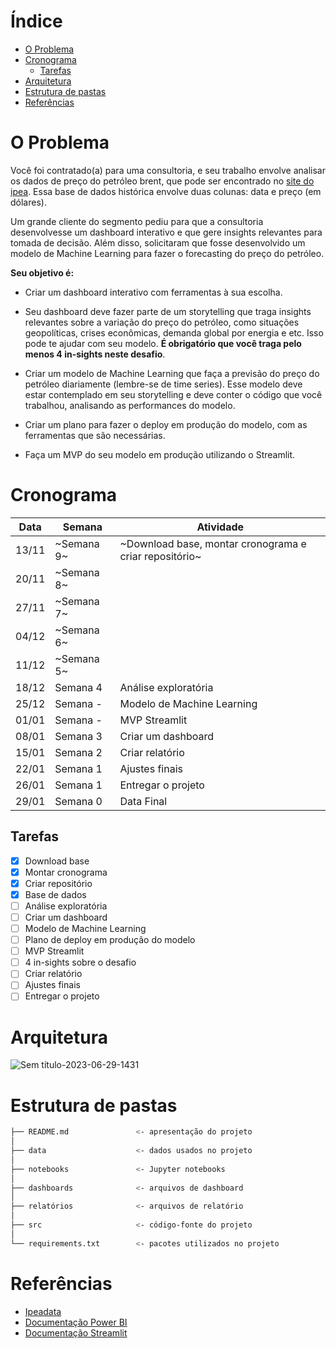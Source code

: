 # Índice
- [O Problema](#o-problema)
- [Cronograma](#cronograma)
  - [Tarefas](#tarefas)
- [Arquitetura](#arquitetura)
- [Estrutura de pastas](#estrutura-de-pastas)
- [Referências](#referências)


# O Problema

Você foi contratado(a) para uma consultoria, e seu trabalho envolve analisar os dados de preço do petróleo brent, que pode ser encontrado no [site do ipea](http://www.ipeadata.gov.br/ExibeSerie.aspx?module=m&serid=1650971490&oper=view). Essa base de dados histórica envolve duas colunas: data e preço (em dólares).

Um grande cliente do segmento pediu para que a consultoria desenvolvesse um dashboard interativo e que gere insights relevantes para tomada de decisão. Além disso, solicitaram que fosse desenvolvido um modelo de Machine Learning para fazer o forecasting do preço do petróleo.

**Seu objetivo é:**

* Criar um dashboard interativo com ferramentas à sua escolha.

* Seu dashboard deve fazer parte de um storytelling que traga insights relevantes sobre a variação do preço do petróleo, como situações geopolíticas, crises econômicas, demanda global por energia e etc. Isso pode te ajudar com seu modelo. **É obrigatório que você traga pelo menos 4 in-sights neste desafio**.

* Criar um modelo de Machine Learning que faça a previsão do preço do petróleo diariamente (lembre-se de time series). Esse modelo deve estar contemplado em seu storytelling e deve conter o código que você trabalhou, analisando as performances do modelo.

* Criar um plano para fazer o deploy em produção do modelo, com as ferramentas que são necessárias.

* Faça um MVP do seu modelo em produção utilizando o Streamlit.


# Cronograma


| Data | Semana | Atividade |
| --- | --- | --- |
| 13/11 | ~Semana 9~ | ~Download base, montar cronograma e criar repositório~ |
| 20/11 | ~Semana 8~ |  |
| 27/11 | ~Semana 7~ |  |
| 04/12 | ~Semana 6~ |  |
| 11/12 | ~Semana 5~ |  |
| 18/12 | Semana 4 | Análise exploratória |
| 25/12 | Semana - |  Modelo de Machine Learning |
| 01/01 | Semana - | MVP Streamlit |
| 08/01 | Semana 3 | Criar um dashboard |
| 15/01 | Semana 2 | Criar relatório |
| 22/01 | Semana 1 | Ajustes finais |
| 26/01 | Semana 1 | Entregar o projeto |
| 29/01 | Semana 0 | Data Final |


## Tarefas

- [x] Download base 
- [x] Montar cronograma 
- [x] Criar repositório
- [x] Base de dados
- [ ] Análise exploratória
- [ ] Criar um dashboard
- [ ] Modelo de Machine Learning
- [ ] Plano de deploy em produção do modelo
- [ ] MVP Streamlit
- [ ] 4 in-sights sobre o desafio
- [ ] Criar relatório
- [ ] Ajustes finais
- [ ] Entregar o projeto

# Arquitetura

![Sem título-2023-06-29-1431](https://github.com/IgorNascAlves/Tech_Challenge_Fase04/assets/26041581/92df162a-02d1-4cdd-a391-47bbe56b1746)

# Estrutura de pastas

```bash
├── README.md               <- apresentação do projeto
│
├── data                    <- dados usados no projeto
│
├── notebooks               <- Jupyter notebooks
│
├── dashboards              <- arquivos de dashboard
│
├── relatórios              <- arquivos de relatório
│
├── src                     <- código-fonte do projeto
│
└── requirements.txt        <- pacotes utilizados no projeto
```

# Referências

* [Ipeadata](http://www.ipeadata.gov.br/ExibeSerie.aspx?module=m&serid=1650971490&oper=view)
* [Documentação Power BI](https://docs.microsoft.com/pt-br/power-bi/)
* [Documentação Streamlit](https://docs.streamlit.io/en/stable/)
